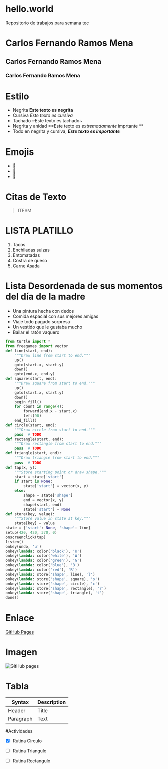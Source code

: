# hello.world
Repositorio de trabajos para semana tec

# Carlos Fernando Ramos Mena
## Carlos Fernando Ramos Mena
### Carlos Fernando Ramos Mena

# Estilo
- Negrita **Este texto es negrita**
- Cursiva *Este texto es cursiva*
- Tachado ~Este texto es tachado~
- Negrita y anidad **Este texto es _extremadamente_ imprtante **
- Todo en negrita y cursiva, ***Este texto es importante***

# Emojis
- 🐊
- 🎱
- 🎇

# Citas de Texto
>ITESM

# LISTA PLATILLO
1.  Tacos
2.  Enchiladas suizas
3.  Entomatadas
4.  Costra de queso
5.  Carne Asada

# Lista Desordenada de sus momentos del día de la madre
- Una pintura hecha con dedos
- Comida espacial con sus mejores amigas
- Viaje todo pagado sorpresa
- Un vestido que le gustaba mucho
- Bailar el ratón vaquero


```python
from turtle import *
from freegames import vector
def line(start, end):
    """Draw line from start to end."""
    up()
    goto(start.x, start.y)
    down()
    goto(end.x, end.y)
def square(start, end):
    """Draw square from start to end."""
    up()
    goto(start.x, start.y)
    down()
    begin_fill()
    for count in range(4):
        forward(end.x - start.x)
        left(90)
    end_fill()
def circle(start, end):
    """Draw circle from start to end."""
    pass  # TODO
def rectangle(start, end):
    """Draw rectangle from start to end."""
    pass  # TODO
def triangle(start, end):
    """Draw triangle from start to end."""
    pass  # TODO
def tap(x, y):
    """Store starting point or draw shape."""
    start = state['start']
    if start is None:
        state['start'] = vector(x, y)
    else:
        shape = state['shape']
        end = vector(x, y)
        shape(start, end)
        state['start'] = None
def store(key, value):
    """Store value in state at key."""
    state[key] = value
state = {'start': None, 'shape': line}
setup(420, 420, 370, 0)
onscreenclick(tap)
listen()
onkey(undo, 'u')
onkey(lambda: color('black'), 'K')
onkey(lambda: color('white'), 'W')
onkey(lambda: color('green'), 'G')
onkey(lambda: color('blue'), 'B')
onkey(lambda: color('red'), 'R')
onkey(lambda: store('shape', line), 'l')
onkey(lambda: store('shape', square), 's')
onkey(lambda: store('shape', circle), 'c')
onkey(lambda: store('shape', rectangle), 'r')
onkey(lambda: store('shape', triangle), 't')
done()
```
# Enlace
[GitHub Pages](https://www.markdownguide.org/cheat-sheet/)

# Imagen
![GitHub pages](https://tec.mx/sites/default/files/repositorio/Home/tec-de-monterrey-newsroom.jpg)

# Tabla
| Syntax | Description |
| ----------- | ----------- |
| Header | Title |
| Paragraph | Text |

#Actividades
- [x] Rutina Circulo
- [ ] Rutina Triangulo
- [ ] Rutina Rectangulo


